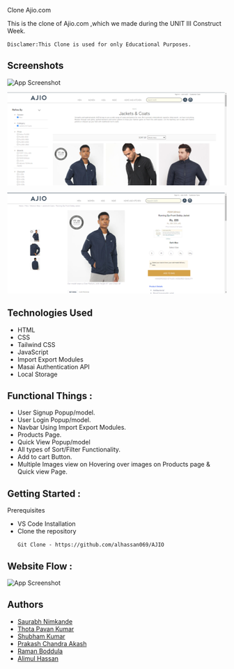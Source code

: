 Clone Ajio.com

This is the clone of Ajio.com ,which we made during the UNIT III Construct Week.
```
Disclamer:This Clone is used for only Educational Purposes.
```

## Screenshots

![App Screenshot](https://github.com/alhassan069/AJIO/blob/7c7fb9d7278c56694344f8f7fc19ef345476515a/images/img22.gif)

![App Screenshot](images/img33.png)

![App Screenshot](images/img45.png)

## Technologies Used

- HTML
- CSS
- Tailwind CSS
- JavaScript
- Import Export Modules
- Masai Authentication API
- Local Storage

## Functional Things :
* User Signup Popup/model.
* User Login Popup/model.
* Navbar Using Import Export Modules.
* Products Page.
* Quick View Popup/model
* All types of Sort/Filter Functionality.
* Add to cart Button.
* Multiple Images view on Hovering over images on Products page & Quick view Page.

## Getting Started :

Prerequisites

- VS Code
  Installation
- Clone the repository
  ```
  Git Clone - https://github.com/alhassan069/AJIO
  ```

## Website Flow :

![App Screenshot](https://github.com/alhassan069/AJIO/blob/1d601e255827f728fcbd1c2a55ff6579e92e78da/images/img55.gif)

## Authors

- [Saurabh Nimkande](https://github.com/saurabhnimkande)
- [Thota Pavan Kumar](https://github.com/ThotaPavanKumar)
- [Shubham Kumar](https://github.com/shubhamkr0412)
- [Prakash Chandra Akash](https://github.com/impcakash)
- [Raman Boddula](https://github.com/raman-boddula)
- [Alimul Hassan](https://github.com/alhassan069)
